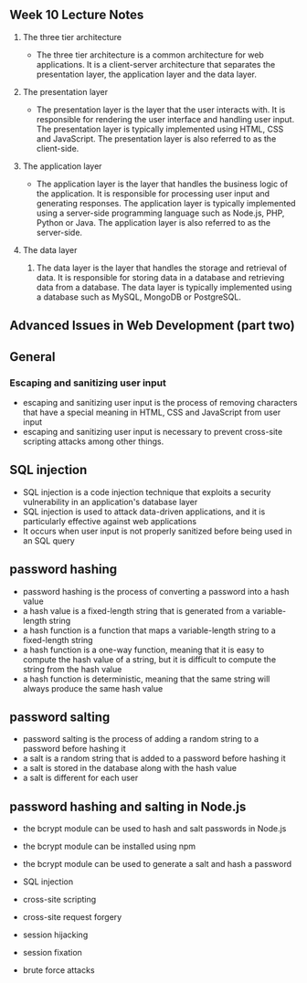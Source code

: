 ## Week 10 Lecture Notes

1. The three tier architecture
   - The three tier architecture is a common architecture for web applications. It is a client-server architecture that separates the presentation layer, the application layer and the data layer.
  
2. The presentation layer
   - The presentation layer is the layer that the user interacts with. It is responsible for rendering the user interface and handling user input. The presentation layer is typically implemented using HTML, CSS and JavaScript. The presentation layer is also referred to as the client-side.

3. The application layer
   - The application layer is the layer that handles the business logic of the application. It is responsible for processing user input and generating responses. The application layer is typically implemented using a server-side programming language such as Node.js, PHP, Python or Java. The application layer is also referred to as the server-side.

4. The data layer
   1. The data layer is the layer that handles the storage and retrieval of data. It is responsible for storing data in a database and retrieving data from a database. The data layer is typically implemented using a database such as MySQL, MongoDB or PostgreSQL.





## Advanced Issues in Web Development (part two)

## General 

### Escaping and sanitizing user input

- escaping and sanitizing user input is the process of removing characters that have a special meaning in HTML, CSS and JavaScript from user input
- escaping and sanitizing user input is necessary to prevent cross-site scripting attacks among other things.

## SQL injection

- SQL injection is a code injection technique that exploits a security vulnerability in an application's database layer
- SQL injection is used to attack data-driven applications, and it is particularly effective against web applications
- It occurs when user input is not properly sanitized before being used in an SQL query

## password hashing

- password hashing is the process of converting a password into a hash value
- a hash value is a fixed-length string that is generated from a variable-length string
- a hash function is a function that maps a variable-length string to a fixed-length string
- a hash function is a one-way function, meaning that it is easy to compute the hash value of a string, but it is difficult to compute the string from the hash value
- a hash function is deterministic, meaning that the same string will always produce the same hash value

## password salting

- password salting is the process of adding a random string to a password before hashing it
- a salt is a random string that is added to a password before hashing it
- a salt is stored in the database along with the hash value
- a salt is different for each user

## password hashing and salting in Node.js

- the bcrypt module can be used to hash and salt passwords in Node.js
- the bcrypt module can be installed using npm
- the bcrypt module can be used to generate a salt and hash a password



- SQL injection
- cross-site scripting
- cross-site request forgery
- session hijacking
- session fixation
- brute force attacks

